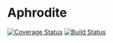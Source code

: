 # Aphrodite
[![Coverage Status](https://coveralls.io/repos/IAmEddieDean/aptmngr-node/badge.svg?branch=master)](https://coveralls.io/r/IAmEddieDean/aptmngr-node?branch=master)
[![Build Status](https://travis-ci.org/IAmEddieDean/aptmngr-node.svg?branch=master)](https://travis-ci.org/IAmEddieDean/aptmngr-node)
